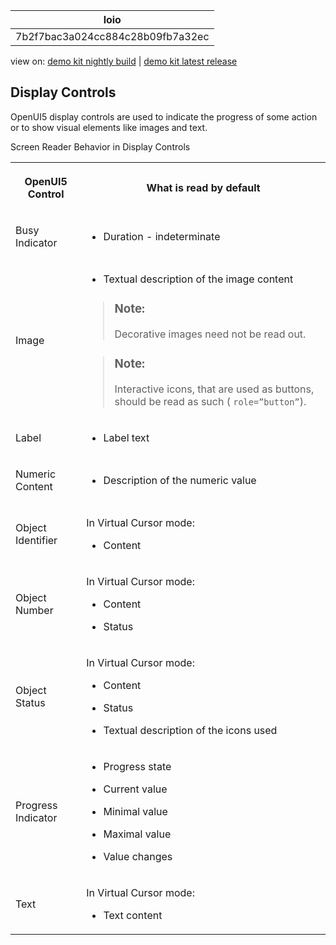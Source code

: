 <!-- loio7b2f7bac3a024cc884c28b09fb7a32ec -->

| loio |
| -----|
| 7b2f7bac3a024cc884c28b09fb7a32ec |

<div id="loio">

view on: [demo kit nightly build](https://openui5nightly.hana.ondemand.com/#/topic/7b2f7bac3a024cc884c28b09fb7a32ec) | [demo kit latest release](https://openui5.hana.ondemand.com/#/topic/7b2f7bac3a024cc884c28b09fb7a32ec)</div>

## Display Controls

OpenUI5 display controls are used to indicate the progress of some action or to show visual elements like images and text.

<a name="loio7b2f7bac3a024cc884c28b09fb7a32ec__table_mv5_wrs_xw"/>Screen Reader Behavior in Display Controls


<table>
<tr>
<th>

 OpenUI5 Control



</th>
<th>

What is read by default



</th>
</tr>
<tr>
<td>

Busy Indicator



</td>
<td>

-   Duration - indeterminate




</td>
</tr>
<tr>
<td>

Image



</td>
<td>

-   Textual description of the image content


> ### Note:  
> Decorative images need not be read out.

> ### Note:  
> Interactive icons, that are used as buttons, should be read as such \( `role=”button”`\).



</td>
</tr>
<tr>
<td>

Label



</td>
<td>

-   Label text




</td>
</tr>
<tr>
<td>

Numeric Content



</td>
<td>

-   Description of the numeric value




</td>
</tr>
<tr>
<td>

Object Identifier



</td>
<td>

In Virtual Cursor mode:

-   Content




</td>
</tr>
<tr>
<td>

Object Number



</td>
<td>

In Virtual Cursor mode:

-   Content

-   Status




</td>
</tr>
<tr>
<td>

Object Status



</td>
<td>

In Virtual Cursor mode:

-   Content

-   Status

-   Textual description of the icons used




</td>
</tr>
<tr>
<td>

Progress Indicator



</td>
<td>

-   Progress state

-   Current value

-   Minimal value

-   Maximal value

-   Value changes




</td>
</tr>
<tr>
<td>

Text



</td>
<td>

In Virtual Cursor mode:

-   Text content




</td>
</tr>
</table>

